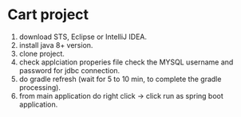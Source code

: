 # Cart project
1) download STS, Eclipse or IntelliJ IDEA.
2) install java 8+ version.
3) clone project.
4) check applciation properies file check the MYSQL username and password for jdbc connection.
5) do gradle refresh (wait for 5 to 10 min, to complete the gradle processing).
6) from main application do right click -> click run as spring boot application.

